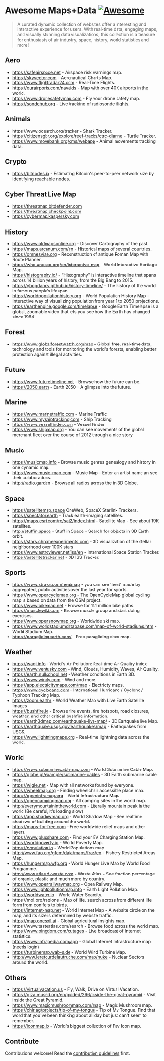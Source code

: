 # Awesome Maps+Data [![Awesome](https://awesome.re/badge.svg)](https://awesome.re)

> A curated dynamic collection of websites offer a interesting and interactive experience for users. With real-time data, engaging maps, and visually stunning data visualizations, this collection is a treasure for enthusiasts of air industry, space, history, world statistics and more!



## Aero

* https://safeairspace.net - Airspace risk warnings map.
* https://skyvector.com - Aeronautical Charts Map.
* https://www.flightradar24.com - Real-Time Flights.
* https://ourairports.com/navaids - Map with over 40K airports in the world.
* https://www.dronesafetymap.com - Fly your drone safety map. 
* https://sondehub.org - Live tracking of radiosonde flights.


## Animals 

- https://www.ocearch.org/tracker - Shark Tracker.
- https://citizensgbr.org/explore/reef-tracks/ctrc-dianne - Turtle Tracker.
- https://www.movebank.org/cms/webapp - Animal movements tracking data.


## Crypto 

* https://bitnodes.io - Estimating Bitcoin's peer-to-peer network size by identifying reachable nodes.

## Cyber Threat Live Map

* https://threatmap.bitdefender.com 
* https://threatmap.checkpoint.com 
* https://cybermap.kaspersky.com


## History

* https://www.oldmapsonline.org - Discover Cartography of the past.
* https://maps.arcanum.com/en - Historical maps of several countries.
* https://omnesviae.org - Reconstruction of antique Roman Map with Route Planner.
* https://whc.unesco.org/en/interactive-map - World Interactive Hertiage Map.
* https://histography.io/ - “Histography" is interactive timeline that spans across 14 billion years of history, from the Big Bang to 2015.
* https://ybogdanov.github.io/history-timeline/ - The history of the world in famous people’s lifespan.
* https://worldpopulationhistory.org - World Population History Map - Interactive way of visualizing population from year 1 to 2050 projections.
* https://earthengine.google.com/timelapse -  Google Earth Timelapse is a global, zoomable video that lets you see how the Earth has changed since 1984.


## Forest

- https://www.globalforestwatch.org/map - Global free, real-time data, technology and tools for monitoring the world's forests, enabling better protection against illegal activities.

## Future

* https://www.futuretimeline.net - Browse how the future can be.
* https://2050.earth - Earth 2050 - A glimpse into the future.


## Marine  

* https://www.marinetraffic.com - Marine Traffic  
* https://www.myshiptracking.com - Ship Tracking
* https://www.vesselfinder.com - Vessel Finder
* https://www.shipmap.org - You can see movements of the global merchant fleet over the course of 2012 through a nice story

## Music 

* https://musicmap.info - Browse music genres genealogy and history in one dynamic map.
* https://www.music-map.com - Music Map - Enter an artist name an see their colaborations.
* http://radio.garden - Browse all radios across the in 3D Globe.


## Space 

* https://satellitemap.space OneWeb, SpaceX Starlink Trackers.
* https://spectator.earth - Track earth-imaging satellites.
* https://maps.esri.com/rc/sat2/index.html - Satellite Map - See about 19K satellites.
* http://stuffin.space - Stuff in Space - Search for objects in 3D Earth orbit.
* https://stars.chromeexperiments.com - 3D visualization of the stellar neighborhood over 100K stars
* https://www.astroviewer.net/iss/en - International Space Station Tracker.
* https://satellitetracker.net - 3D ISS Tracker.
 

## Sports

- https://www.strava.com/heatmap - you can see 'heat' made by aggregated, public activities over the last year for sports.
- https://www.opencyclemap.org - The OpenCycleMap global cycling map is based on data from the OSM project. 
- https://www.bikemap.net - Browse for 11.1 million bike paths.
- https://musclewiki.com - Browse muscle group and start doing exercises.
- https://www.opensnowmap.org - Worldwide ski map.
- https://www.worldstadiumdatabase.com/map-of-world-stadiums.htm - World Stadium Map.
- https://paraglidingearth.com/ - Free paragliding sites map.


## Weather

* https://waqi.info - World's Air Pollution: Real-time Air Quality Index
* https://www.ventusky.com - Wind, Clouds, Humidity, Waves, Air Quality.
* https://earth.nullschool.net - Weather conditions in Earth 3D.
* https://www.windy.com - Wind and more.
* https://app.electricitymaps.com/map - Electricty maps.
* https://www.cyclocane.com - International Hurricane / Cyclone / Typhoon Tracking Map.
* https://zoom.earth/ - World Weather Map with Live Earth Satellite Images
* https://bushfire.io - Browse fire events, fire hotspots, road closures, weather, and other critical bushfire information.
* https://earth3dmap.com/earthquake-live-map/ - 3D Eartquake live Map.
* https://earthquake.usgs.gov/earthquakes/map - Earthquakes from USGS.
* https://www.lightningmaps.org - Real-time lightning data across the world.



## World 

*  https://www.submarinecablemap.com - World Submarine Cable Map.
* https://globe.gl/example/submarine-cables - 3D Earth submarine cable map.
* https://wigle.net - Map with all networks found by everyone.
* https://wheelmap.org - Finding wheelchair accessible place map.
* https://openinframap.org - World Infrastructure Map.
* https://opencampingmap.org - All camping sites in the world map.
* http://everymountainintheworld.com - Literally mountain peak in the world (Be careful, it’s loading slow)
* https://app.shadowmap.org - World Shadow Map - See realtime shadows of building around the world.
* https://maps-for-free.com - Free worldwide relief maps and other layers.
* https://www.plugshare.com - Find your EV Charging Station Map.
* https://worldpoverty.io - World Poverty Map.
* https://population.io - World Populations map.
* http://www.fao.org/gfcm/data/maps/fras/en - Fishery Restricted Areas Map.
* https://hungermap.wfp.org - World Hunger Live Map by World Food Programme.
* http://www.atlas.d-waste.com - Waste Atlas - See fraction percentage of organic, plastic and much more by country.
* https://www.openrailwaymap.org - Open Railway Map.
* https://www.lightpollutionmap.info - Earth Light Pollution Map.
* https://worldwater.io - World Water Scarcity.
* https://mol.org/regions - Map of life, search across from different life form from conifers to birds.
* https://internet-map.net - World Internet Map - A website circle on the map, and its size is determined by website traffic.
* https://map.onesoil.ai - Global agricultural insights map.
* https://www.tasteatlas.com/search - Browse food across the world map.
* https://www.pingdom.com/outages - Live broadcast of Internet statistics.
* https://www.infrapedia.com/app - Global Internet Infrastructure map (needs login)
* https://turbinemap.wab-s.de  - World Wind Turbine Map.
* http://www.leretourdelautruche.com/map/nuke - Nuclear Sectors around the world.


## Others 

* https://virtualvacation.us - Fly, Walk, Drive on Virtual Vacation.
* https://giza.mused.org/en/guided/266/inside-the-great-pyramid - Visit inside the Great Pyramid.
* https://www.magicmushroommap.com/map - Magic Mushroom map.
* https://chir.ag/projects/tip-of-my-tongue - Tip of My Tongue.
Find that word that you've been thinking about all day but just can't seem to remember.
* https://iconmap.io - World's biggest collection of Fav Icon map.



## Contribute

Contributions welcome! Read the [contribution guidelines](contributing.md) first.
